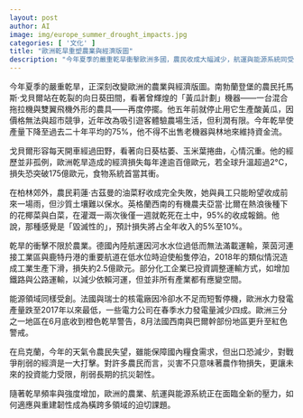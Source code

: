 ```yaml
---
layout: post
author: AI
image: img/europe_summer_drought_impacts.jpg
categories: [ '文化' ]
title: "歐洲乾旱重塑農業與經濟版圖"  
description: "今年夏季的嚴重乾旱衝擊歐洲多國，農民收成大幅減少，航運與能源系統同受影響，經濟損失驚人，適應與重建韌性成為迫切挑戰"  "
---
```

今年夏季的嚴重乾旱，正深刻改變歐洲的農業與經濟版圖。南勃蘭登堡的農民托馬斯·戈貝爾站在乾裂的向日葵田間，看著曾輝煌的「黃瓜計劃」機器——一台混合拖拉機與雙翼飛機外形的農具——再度停擺。他五年前就停止用它生產酸黃瓜，因價格無法與超市競爭，近年改為吸引遊客體驗農場生活，但利潤有限。今年乾旱使產量下降至過去二十年平均的75%，他不得不出售老機器與林地來維持資金流。  

戈貝爾形容每天開車經過田野，看著向日葵枯萎、玉米葉捲曲，心情沉重。他的經歷並非孤例，歐洲乾旱造成的經濟損失每年達逾百億歐元，若全球升溫超過2°C，損失恐突破175億歐元，食物系統首當其衝。  

在柏林郊外，農民莉蓮·古茲曼的油菜籽收成完全失敗，她與員工只能盼望收成前來一場雨，但沙質土壤難以保水。英格蘭西南的有機農夫亞當·比爾在熱浪後種下的花椰菜與白菜，在灌溉一兩次後僅一週就乾死在土中，95%的收成報銷。他說，那種感覺是「毀滅性的」，預計損失將占全年收入的5%至10%。  

乾旱的衝擊不限於農業。德國內陸航運因河水水位過低而無法滿載運輸，萊茵河連接工業區與鹿特丹港的重要航道在低水位時迫使船隻停泊，2018年的類似情況造成工業生產下滑，損失約2.5億歐元。部分化工企業已投資調整運輸方式，如增加鐵路與公路運輸，以減少依賴河運，但並非所有產業都有應變空間。  

能源領域同樣受創。法國與瑞士的核電廠因冷卻水不足而短暫停機，歐洲水力發電產量跌至2017年以來最低，一些電力公司在春季水力發電量減少四成。歐洲三分之一地區在6月底收到橙色乾旱警告，8月法國西南與巴爾幹部份地區更升至紅色警戒。  

在烏克蘭，今年的天氣令農民失望，雖能保障國內糧食需求，但出口恐減少，對戰爭削弱的經濟是一大打擊。對許多農民而言，災害不只意味著農作物損失，更讓未來的投資能力受限，削弱長期的抗災韌性。  

隨著乾旱頻率與強度增加，歐洲的農業、航運與能源系統正在面臨全新的壓力，如何適應與重建韌性成為橫跨多領域的迫切課題。